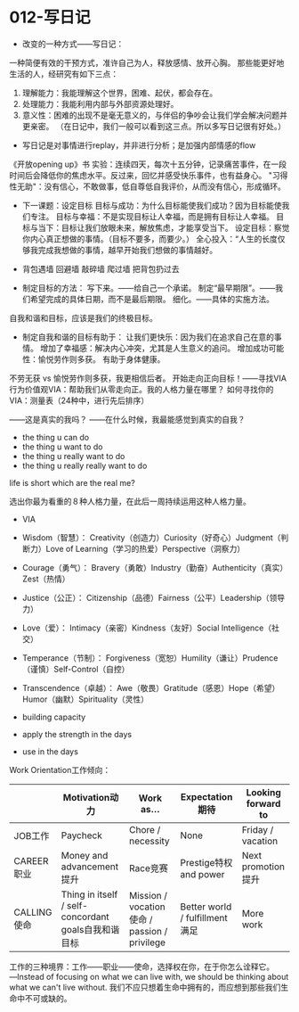 # 012-写日记
- 改变的一种方式――写日记：

一种简便有效的干预方式，准许自己为人，释放感情、放开心胸。
那些能更好地生活的人，经研究有如下三点：
1. 理解能力：我能理解这个世界，困难、起伏，都会存在。
2. 处理能力：我能利用内部与外部资源处理好。
3. 意义性：困难的出现不是毫无意义的，与伴侣的争吵会让我们学会解决问题并更亲密。
（在日记中，我们一般可以看到这三点。所以多写日记很有好处。）

- 写日记是对事情进行replay，并非进行分析；是加强内部情感的flow

《开放opening up》书
实验：连续四天，每次十五分钟，记录痛苦事件，在一段时间后会降低你的焦虑水平。反过来，回忆并感受快乐事件，也有益身心。
"习得性无助"：没有信心，不敢做事，低自尊低自我评价，从而没有信心，形成循环。

- 下一课题：设定目标
目标与成功：为什么目标能使我们成功？因为目标能使我们专注。
目标与幸福：不是实现目标让人幸福，而是拥有目标让人幸福。
目标与当下：目标让我们放眼未来，解放焦虑，才能享受当下。
设定目标：察觉你内心真正想做的事情。（目标不要多，而要少。）
全心投入：“人生的长度仅够我完成我想做的事情，越早开始我们想做的事情越好。

- 背包遇墙
回避墙
敲碎墙
爬过墙
把背包扔过去

- 制定目标的方法：
写下来。――给自己一个承诺。
制定“最早期限”。――我们希望完成的具体日期，而不是最后期限。
细化。――具体的实施方法。

自我和谐和目标，应该是我们的终极目标。

- 制定自我和谐的目标有助于：
让我们更快乐：因为我们在追求自己在意的事情。
增加了幸福感：解决内心冲突，尤其是人生意义的追问。
增加成功可能性：愉悦劳作则多获。
有助于身体健康。

不劳无获 vs 愉悦劳作则多获，我更相信后者。
开始走向正向目标！――寻找VIA
行为价值观VIA：帮助我们从零走向正。我的人格力量在哪里？
如何寻找你的VIA：测量表（24种中，进行先后排序）

――这是真实的我吗？
――在什么时候，我最能感觉到真实的自我？

- the thing u can do
- the thing u want to do
- the thing u really want to do
- the thing u really really want to do

life is short 
which are the real me?

选出你最为看重的８种人格力量，在此后一周持续运用这种人格力量。
- VIA
- Wisdom（智慧）：
Creativity（创造力）Curiosity（好奇心）Judgment（判断力）Love of Learning（学习的热爱）Perspective（洞察力）
- Courage（勇气）：
Bravery（勇敢）Industry（勤奋）Authenticity（真实）Zest（热情）
- Justice（公正）：
Citizenship（品德）Fairness（公平）Leadership（领导力）
- Love（爱）：
Intimacy（亲密）Kindness（友好）Social Intelligence（社交）
- Temperance（节制）：
Forgiveness（宽恕）Humility（谦让）Prudence（谨慎）Self-Control（自控）
- Transcendence（卓越）：
Awe（敬畏）Gratitude（感恩）Hope（希望）Humor（幽默）Spirituality（灵性）

- building capacity
- apply the strength in the days
- use in the days

Work Orientation工作倾向：

|  |  Motivation动力 | Work as… | Expectation期待 |  Looking forward to |
| --- | --- | --- | --- | --- |
|  JOB工作 |  Paycheck |   Chore / necessity | None |    Friday / vacation |
| CAREER职业 |   Money and advancement提升 | Race竞赛  |  Prestige特权and power |  Next promotion提升 |
|CALLING使命  |  Thing in itself / self-concordant  goals自我和谐目标 |    Mission / vocation使命 / passion / privilege  |    Better world /  fulfillment满足 | More work |

工作的三种境界：工作――职业――使命，选择权在你，在于你怎么诠释它。
―Instead of focusing on what we can live with, we should be thinking about what we can't live without.
我们不应只想着生命中拥有的，而应想到那些我们生命中不可或缺的。

